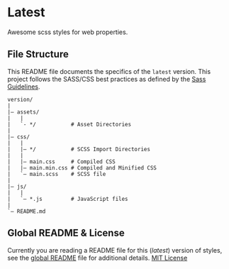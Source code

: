 # Latest
Awesome scss styles for web properties.

## File Structure
This README file documents the specifics of the `latest` version. This project follows the SASS/CSS best practices as defined by the [Sass Guidelines](https://sass-guidelin.es/#architecture).

~~~
version/
|
|– assets/
|   |
|   `- */           # Asset Directories
|
|– css/
|   |
|   |– */           # SCSS Import Directories
|   |
|   |– main.css     # Compiled CSS
|   |– main.min.css # Compiled and Minified CSS
|   `– main.scss    # SCSS file
|
|– js/
|   |
|   `– *.js         # JavaScript files
|
`– README.md
~~~

## Global README & License
Currently you are reading a README file for this (_latest_) version of styles, see the [global README](../README.md) file for additional details. [MIT License](../LICENSE)